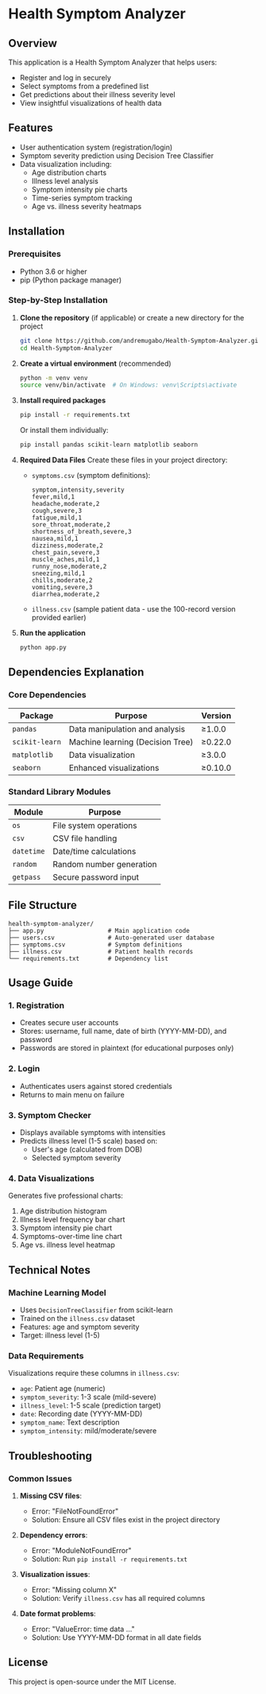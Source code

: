 # Health Symptom Analyzer

## Overview
This application is a Health Symptom Analyzer that helps users:
- Register and log in securely
- Select symptoms from a predefined list
- Get predictions about their illness severity level
- View insightful visualizations of health data

## Features
- User authentication system (registration/login)
- Symptom severity prediction using Decision Tree Classifier
- Data visualization including:
  - Age distribution charts
  - Illness level analysis
  - Symptom intensity pie charts
  - Time-series symptom tracking
  - Age vs. illness severity heatmaps

## Installation

### Prerequisites
- Python 3.6 or higher
- pip (Python package manager)

### Step-by-Step Installation

1. **Clone the repository** (if applicable) or create a new directory for the project
   ```bash
   git clone https://github.com/andremugabo/Health-Symptom-Analyzer.git
   cd Health-Symptom-Analyzer
   ```

2. **Create a virtual environment** (recommended)
   ```bash
   python -m venv venv
   source venv/bin/activate  # On Windows: venv\Scripts\activate
   ```

3. **Install required packages**
   ```bash
   pip install -r requirements.txt
   ```

   Or install them individually:
   ```bash
   pip install pandas scikit-learn matplotlib seaborn
   ```

4. **Required Data Files**
   Create these files in your project directory:

   - `symptoms.csv` (symptom definitions):
     ```csv
     symptom,intensity,severity
     fever,mild,1
     headache,moderate,2
     cough,severe,3
     fatigue,mild,1
     sore_throat,moderate,2
     shortness_of_breath,severe,3
     nausea,mild,1
     dizziness,moderate,2
     chest_pain,severe,3
     muscle_aches,mild,1
     runny_nose,moderate,2
     sneezing,mild,1
     chills,moderate,2
     vomiting,severe,3
     diarrhea,moderate,2
     ```

   - `illness.csv` (sample patient data - use the 100-record version provided earlier)

5. **Run the application**
   ```bash
   python app.py
   ```

## Dependencies Explanation

### Core Dependencies
| Package | Purpose | Version |
|---------|---------|---------|
| `pandas` | Data manipulation and analysis | ≥1.0.0 |
| `scikit-learn` | Machine learning (Decision Tree) | ≥0.22.0 |
| `matplotlib` | Data visualization | ≥3.0.0 |
| `seaborn` | Enhanced visualizations | ≥0.10.0 |

### Standard Library Modules
| Module | Purpose |
|--------|---------|
| `os` | File system operations |
| `csv` | CSV file handling |
| `datetime` | Date/time calculations |
| `random` | Random number generation |
| `getpass` | Secure password input |

## File Structure
```
health-symptom-analyzer/
├── app.py                  # Main application code
├── users.csv               # Auto-generated user database
├── symptoms.csv            # Symptom definitions
├── illness.csv             # Patient health records
└── requirements.txt        # Dependency list
```

## Usage Guide

### 1. Registration
- Creates secure user accounts
- Stores: username, full name, date of birth (YYYY-MM-DD), and password
- Passwords are stored in plaintext (for educational purposes only)

### 2. Login
- Authenticates users against stored credentials
- Returns to main menu on failure

### 3. Symptom Checker
- Displays available symptoms with intensities
- Predicts illness level (1-5 scale) based on:
  - User's age (calculated from DOB)
  - Selected symptom severity

### 4. Data Visualizations
Generates five professional charts:
1. Age distribution histogram
2. Illness level frequency bar chart
3. Symptom intensity pie chart
4. Symptoms-over-time line chart
5. Age vs. illness level heatmap

## Technical Notes

### Machine Learning Model
- Uses `DecisionTreeClassifier` from scikit-learn
- Trained on the `illness.csv` dataset
- Features: age and symptom severity
- Target: illness level (1-5)

### Data Requirements
Visualizations require these columns in `illness.csv`:
- `age`: Patient age (numeric)
- `symptom_severity`: 1-3 scale (mild-severe)
- `illness_level`: 1-5 scale (prediction target)
- `date`: Recording date (YYYY-MM-DD)
- `symptom_name`: Text description
- `symptom_intensity`: mild/moderate/severe

## Troubleshooting

### Common Issues
1. **Missing CSV files**:
   - Error: "FileNotFoundError"
   - Solution: Ensure all CSV files exist in the project directory

2. **Dependency errors**:
   - Error: "ModuleNotFoundError"
   - Solution: Run `pip install -r requirements.txt`

3. **Visualization issues**:
   - Error: "Missing column X"
   - Solution: Verify `illness.csv` has all required columns

4. **Date format problems**:
   - Error: "ValueError: time data ..."
   - Solution: Use YYYY-MM-DD format in all date fields



## License
This project is open-source under the MIT License.

